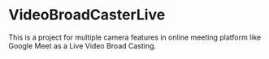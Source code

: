 # VideoBroadCasterLive
This is a project for multiple camera features in online meeting platform like Google Meet as a Live Video Broad Casting.

